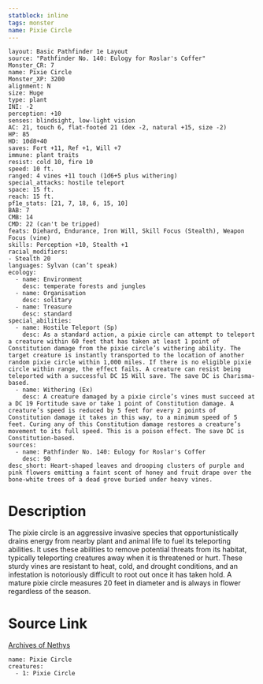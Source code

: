 ```yaml
---
statblock: inline
tags: monster
name: Pixie Circle
---
```

```statblock
layout: Basic Pathfinder 1e Layout
source: "Pathfinder No. 140: Eulogy for Roslar's Coffer"
Monster_CR: 7
name: Pixie Circle
Monster_XP: 3200
alignment: N
size: Huge
type: plant
INI: -2
perception: +10
senses: blindsight, low-light vision
AC: 21, touch 6, flat-footed 21 (dex -2, natural +15, size -2)
HP: 85
HD: 10d8+40
saves: Fort +11, Ref +1, Will +7
immune: plant traits
resist: cold 10, fire 10
speed: 10 ft.
ranged: 4 vines +11 touch (1d6+5 plus withering)
special_attacks: hostile teleport
space: 15 ft.
reach: 15 ft.
pf1e_stats: [21, 7, 18, 6, 15, 10]
BAB: 7
CMB: 14
CMD: 22 (can't be tripped)
feats: Diehard, Endurance, Iron Will, Skill Focus (Stealth), Weapon Focus (vine)
skills: Perception +10, Stealth +1
racial_modifiers:
- Stealth 20
languages: Sylvan (can’t speak)
ecology:
  - name: Environment
    desc: temperate forests and jungles
  - name: Organisation
    desc: solitary
  - name: Treasure
    desc: standard
special_abilities:
  - name: Hostile Teleport (Sp)
    desc: As a standard action, a pixie circle can attempt to teleport a creature within 60 feet that has taken at least 1 point of Constitution damage from the pixie circle’s withering ability. The target creature is instantly transported to the location of another random pixie circle within 1,000 miles. If there is no eligible pixie circle within range, the effect fails. A creature can resist being teleported with a successful DC 15 Will save. The save DC is Charisma-based.
  - name: Withering (Ex)
    desc: A creature damaged by a pixie circle’s vines must succeed at a DC 19 Fortitude save or take 1 point of Constitution damage. A creature’s speed is reduced by 5 feet for every 2 points of Constitution damage it takes in this way, to a minimum speed of 5 feet. Curing any of this Constitution damage restores a creature’s movement to its full speed. This is a poison effect. The save DC is Constitution-based.
sources:
  - name: Pathfinder No. 140: Eulogy for Roslar's Coffer
    desc: 90
desc_short: Heart-shaped leaves and drooping clusters of purple and pink flowers emitting a faint scent of honey and fruit drape over the bone-white trees of a dead grove buried under heavy vines.
```
# Description
The pixie circle is an aggressive invasive species that opportunistically drains energy from nearby plant and animal life to fuel its teleporting abilities. It uses these abilities to remove potential threats from its habitat, typically teleporting creatures away when it is threatened or hurt. These sturdy vines are resistant to heat, cold, and drought conditions, and an infestation is notoriously difficult to root out once it has taken hold. A mature pixie circle measures 20 feet in diameter and is always in flower regardless of the season.
# Source Link
[Archives of Nethys](https://aonprd.com/MonsterDisplay.aspx?ItemName=Pixie%20Circle)
```encounter-table
name: Pixie Circle
creatures:
  - 1: Pixie Circle
```
